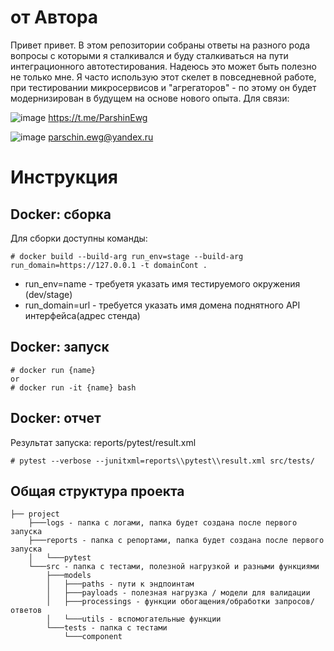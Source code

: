 # от Автора

Привет привет. В этом репозитории собраны ответы на разного рода вопросы с которыми я сталкивался и буду сталкиваться на пути интеграционного автотестирования. Надеюсь это может быть полезно не только мне. 
Я часто использую этот скелет в повседневной работе, при тестировании микросервисов и "агрегаторов" - по этому он будет модернизирован в будущем на основе нового опыта.  Для связи:

![image](https://github.com/user-attachments/assets/e1675131-4f02-45bb-bfd5-7a21c20945c9) https://t.me/ParshinEwg

![image](https://github.com/user-attachments/assets/a6da1eb3-b559-4990-b24a-7fcd54eb1d7d) parschin.ewg@yandex.ru

# Инструкция
## Docker: сборка

Для сборки доступны команды:
```
# docker build --build-arg run_env=stage --build-arg run_domain=https://127.0.0.1 -t domainCont .
```
* run_env=name - требуетя указать имя тестируемого окружения (dev/stage)
* run_domain=url - требуется указать имя домена поднятного API интерфейса(адрес стенда) 

## Docker: запуск

```
# docker run {name}
or
# docker run -it {name} bash
```
## Docker: отчет
Результат запуска:
reports/pytest/result.xml
```
# pytest --verbose --junitxml=reports\\pytest\\result.xml src/tests/
```
## Общая структура проекта
```
├── project
    ├───logs - папка с логами, папка будет создана после первого запуска
    ├───reports - папка с репортами, папка будет создана после первого запуска
    │   └───pytest
    └───src - папка с тестами, полезной нагрузкой и разными функциями
        ├───models
        │   ├───paths - пути к эндпоинтам
        │   ├───payloads - полезная нагрузка / модели для валидации
        │   ├───processings - функции обогащения/обработки запросов/ответов
        │   └───utils - вспомогательные функции
        └───tests - папка с тестами
            └───component
```
